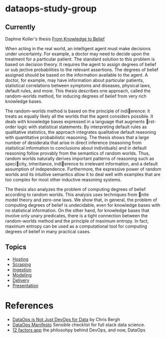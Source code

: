 # dataops-study-group
## Currently

Daphne Koller's thesis [From Knowledge to Belief](http://i.stanford.edu/pub/cstr/reports/cs/tr/94/1527/CS-TR-94-1527.pdf)

When acting in the real world, an intelligent agent must make decisions under uncertainty. For example, a doctor may need to decide upon the treatment for a particular patient. The
standard solution to this problem is based on decision theory. It requires the agent to assign
degrees of belief or sub jective probabilities to the relevant assertions. The degrees of belief
assigned should be based on the information available to the agent. A doctor, for example,
may have information about particular patients, statistical correlations between symptoms and
diseases, physical laws, default rules, and more. This thesis describes one approach, called the
random-worlds method, for inducing degrees of belief from very rich knowledge bases.


The random-worlds method is based on the principle of indierence: it treats as equally
likely all the worlds that the agent considers possible. It deals with knowledge bases expressed
in a language that augments rst-order logic with statistical statements. By interpreting default
rules as qualitative statistics, the approach integrates qualitative default reasoning with quantitative probabilistic reasoning. The thesis shows that a large number of desiderata that arise in
direct inference (reasoning from statistical information to conclusions about individuals) and in
default reasoning follow provably from the semantics of random worlds. Thus, random worlds
naturally derives important patterns of reasoning such as specicity, inheritance, indierence to
irrelevant information, and a default assumption of independence. Furthermore, the expressive
power of random worlds and its intuitive semantics allow it to deal well with examples that are
too complex for most other inductive reasoning systems.

The thesis also analyzes the problem of computing degrees of belief according to random
worlds. This analysis uses techniques from nite model theory and zero-one laws. We show
that, in general, the problem of computing degrees of belief is undecidable, even for knowledge
bases with no statistical information. On the other hand, for knowledge bases that involve
only unary predicates, there is a tight connection between the random-worlds method and the
principle of maximum entropy. In fact, maximum entropy can be used as a computational tool
for computing degrees of belief in many practical cases.

## Topics

- [Hosting](./hosting)
- [Scraping](./scraping)
- [Ingestion](./ingestion)
- [Modeling](./modeling)
- [Delivery](./delivery)
- [Presentation](./presentation)

# References
  - [DataOps is Not Just DevOps for Data](https://medium.com/data-ops/dataops-is-not-just-devops-for-data-6e03083157b7) by Chris Bergh
  - [DataOps Manifesto](http://dataopsmanifesto.org/) Sensible checklist for full stack data science.
  - [12 factors app](https://12factor.net/) the philosohpy behind DevOps, and now, DataOps
